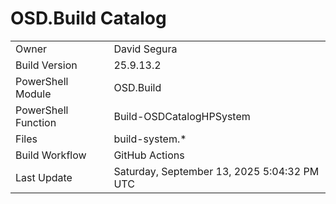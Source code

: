 ﻿# OSD.Build Catalog

| | |
|-|-|
| Owner | David Segura |
| Build Version | 25.9.13.2 |
| PowerShell Module | OSD.Build |
| PowerShell Function | Build-OSDCatalogHPSystem |
| Files | build-system.* |
| Build Workflow | GitHub Actions |
| Last Update | Saturday, September 13, 2025 5:04:32 PM UTC |
